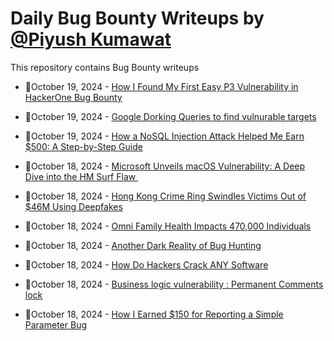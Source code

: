 # Daily Bug Bounty Writeups by [@Piyush Kumawat](https://twitter.com/piyush_supiy) 
This repository contains Bug Bounty writeups

<!-- BLOG-POST-LIST:START -->
 - 💯October 19, 2024 - [How I Found My First Easy P3 Vulnerability in HackerOne Bug Bounty‍](https://medium.com/@aryan9868/how-i-found-my-first-easy-p3-vulnerability-in-hackerone-bug-bounty-f9227942c6c0?source=rss------bug_bounty-5) 

 - 💯October 19, 2024 - [Google Dorking Queries to find vulnurable targets](https://medium.com/@kanishk.k1410/google-dorkingqueries-to-find-vulnurable-targets-89ee672b6996?source=rss------bug_bounty-5) 

 - 💯October 19, 2024 - [How a NoSQL Injection Attack Helped Me Earn $500: A Step-by-Step Guide](https://medium.com/@anandrishav2228/how-a-nosql-injection-attack-helped-me-earn-500-a-step-by-step-guide-51370a95bb93?source=rss------bug_bounty-5) 

 - 💯October 18, 2024 - [Microsoft Unveils macOS Vulnerability: A Deep Dive into the HM Surf Flaw ️](https://medium.com/@wiretor/microsoft-unveils-macos-vulnerability-a-deep-dive-into-the-hm-surf-flaw-%EF%B8%8F-1bb8b77b2a63?source=rss------bug_bounty-5) 

 - 💯October 18, 2024 - [Hong Kong Crime Ring Swindles Victims Out of $46M Using Deepfakes](https://medium.com/@wiretor/hong-kong-crime-ring-swindles-victims-out-of-46m-using-deepfakes-9dc8cb713248?source=rss------bug_bounty-5) 

 - 💯October 18, 2024 - [Omni Family Health Impacts 470,000 Individuals](https://medium.com/@wiretor/omni-family-health-impacts-470-000-individuals-d20a82cd0ac8?source=rss------bug_bounty-5) 

 - 💯October 18, 2024 - [Another Dark Reality of Bug Hunting](https://medium.com/@akashmotkar001/another-dark-reality-of-bug-hunting-6539c60dac31?source=rss------bug_bounty-5) 

 - 💯October 18, 2024 - [How Do Hackers Crack ANY Software](https://medium.com/h7w/how-do-hackers-crack-any-software-8e8e201bb169?source=rss------bug_bounty-5) 

 - 💯October 18, 2024 - [Business logic vulnerability : Permanent Comments lock](https://sayedv2.medium.com/business-logic-vulnerability-permanent-comments-lock-f118087967ba?source=rss------bug_bounty-5) 

 - 💯October 18, 2024 - [How I Earned $150 for Reporting a Simple Parameter Bug](https://medium.com/@janmaciejewski07/how-i-earned-150-for-reporting-a-simple-parameter-bug-90734441dcd5?source=rss------bug_bounty-5) 
<!-- BLOG-POST-LIST:END -->
